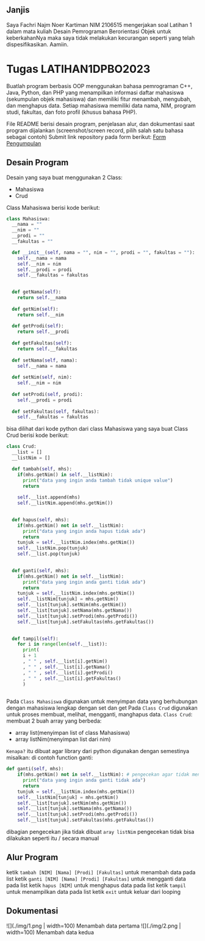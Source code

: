 ## Janjis
Saya Fachri Najm Noer Kartiman NIM 2106515 mengerjakan soal Latihan 1
dalam mata kuliah Desain Pemrograman Berorientasi Objek untuk keberkahanNya
maka saya tidak melakukan kecurangan seperti yang telah dispesifikasikan.
Aamiin.

# Tugas LATIHAN1DPBO2023
Buatlah program berbasis OOP menggunakan bahasa pemrograman C++, Java, Python, dan PHP yang menampilkan informasi daftar mahasiswa (sekumpulan objek mahasiswa) dan memiliki fitur menambah, mengubah, dan menghapus data. Setiap mahasiswa memiliki data nama, NIM, program studi, fakultas, dan foto profil (khusus bahasa PHP).

File README berisi desain program, penjelasan alur, dan dokumentasi saat program dijalankan (screenshot/screen record, pilih salah satu bahasa sebagai contoh)
Submit link repository pada form berikut: [Form Pengumpulan](https://forms.gle/rvb1hKxbQVuYNbhKA) 

## Desain Program
Desain yang saya buat menggunakan 2 Class:
* Mahasiswa
* Crud

Class Mahasiswa berisi kode berikut:
```python
class Mahasiswa:
  __nama = ""
  __nim = ""
  __prodi = ""
  __fakultas = ""

  def __init__(self, nama = "", nim = "", prodi = "", fakultas = ""):
    self.__nama = nama
    self.__nim = nim
    self.__prodi = prodi
    self.__fakultas = fakultas
  

  def getNama(self):
    return self.__nama
  
  def getNim(self):
    return self.__nim
  
  def getProdi(self):
    return self.__prodi
  
  def getFakultas(self):
    return self.__fakultas
  
  def setNama(self, nama):
    self.__nama = nama
  
  def setNim(self, nim):
    self.__nim = nim
  
  def setProdi(self, prodi):
    self.__prodi = prodi
  
  def setFakultas(self, fakultas):
    self.__fakultas = fakultas
```
bisa dilihat dari kode python dari class Mahasiswa yang saya buat 
Class Crud berisi kode berikut:
```python
class Crud:
  __list = []
  __listNim = []

  def tambah(self, mhs):
    if(mhs.getNim() in self.__listNim):
      print("data yang ingin anda tambah tidak unique value")
      return
    
    self.__list.append(mhs)
    self.__listNim.append(mhs.getNim())
  

  def hapus(self, mhs):
    if(mhs.getNim() not in self.__listNim):
      print("data yang ingin anda hapus tidak ada")
      return
    tunjuk = self.__listNim.index(mhs.getNim())
    self.__listNim.pop(tunjuk)
    self.__list.pop(tunjuk)
  

  def ganti(self, mhs):
    if(mhs.getNim() not in self.__listNim):
      print("data yang ingin anda ganti tidak ada")
      return
    tunjuk = self.__listNim.index(mhs.getNim())
    self.__listNim[tunjuk] = mhs.getNim()
    self.__list[tunjuk].setNim(mhs.getNim())
    self.__list[tunjuk].setNama(mhs.getNama())
    self.__list[tunjuk].setProdi(mhs.getProdi())
    self.__list[tunjuk].setFakultas(mhs.getFakultas())
  

  def tampil(self):
    for i in range(len(self.__list)):
      print(
      i + 1
      , " " , self.__list[i].getNim()
      , " " , self.__list[i].getNama()
      , " " , self.__list[i].getProdi()
      , " " , self.__list[i].getFakultas()
      )
    
```
Pada `Class Mahasiswa` digunakan untuk menyimpan data yang berhubungan dengan mahasiswa lengkap dengan set dan get
Pada `Class Crud` digunakan untuk proses membuat, melihat, mengganti, manghapus data.
`Class Crud`: membuat 2 buah array yang berbeda:
- array list(menyimpan list of class Mahasiswa)
- array listNim(menyimpan list dari nim)

`Kenapa?` itu dibuat agar library dari python digunakan dengan semestinya misalkan:
di contoh function ganti:
```python
def ganti(self, mhs):
    if(mhs.getNim() not in self.__listNim): # pengecekan agar tidak mengganti data yang belum ada
      print("data yang ingin anda ganti tidak ada")
      return
    tunjuk = self.__listNim.index(mhs.getNim())
    self.__listNim[tunjuk] = mhs.getNim()
    self.__list[tunjuk].setNim(mhs.getNim())
    self.__list[tunjuk].setNama(mhs.getNama())
    self.__list[tunjuk].setProdi(mhs.getProdi())
    self.__list[tunjuk].setFakultas(mhs.getFakultas())
```
dibagian pengecekan jika tidak dibuat `aray listNim` pengecekan tidak bisa dilakukan seperti itu / secara manual

## Alur Program
ketik `tambah [NIM] [Nama] [Prodi] [Fakultas]` untuk menambah data pada list
ketik `ganti [NIM] [Nama] [Prodi] [Fakultas]` untuk mengganti data pada list
ketik `hapus [NIM]` untuk menghapus data pada list
ketik `tampil` untuk menampilkan data pada list
ketik `exit` untuk keluar dari looping

## Dokumentasi
![](./img/1.png | width=100)
Menambah data pertama
![](./img/2.png | width=100)
Menambah data kedua
